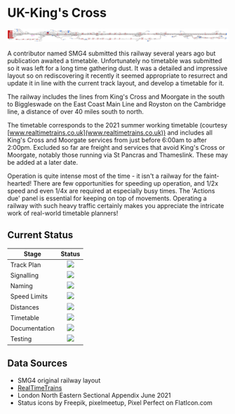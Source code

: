 # UK-King's Cross
![Kings Cross](../Images/KingsCross.jpg)

A contributor named SMG4 submitted this railway several years ago but publication awaited a timetable. Unfortunately no timetable was submitted so it was left for a long time gathering dust.  It was a detailed and impressive layout so on rediscovering it recently it seemed appropriate to resurrect and update it in line with the current track layout, and develop a timetable for it.

The railway includes the lines from King's Cross and Moorgate in the south to Biggleswade on the East Coast Main Line and Royston on the Cambridge line, a distance of over 40 miles south to north.

The timetable corresponds to the 2021 summer working timetable (courtesy [www.realtimetrains.co.uk](www.realtimetrains.co.uk)) and includes all King's Cross and Moorgate services from just before 6:00am to after 2:00pm. Excluded so far are freight and services that avoid King's Cross or Moorgate, notably those running via St Pancras and Thameslink. These may be added at a later date.

Operation is quite intense most of the time - it isn't a railway for the faint-hearted!  There are few opportunities for speeding up operation, and 1/2x speed and even 1/4x are required at especially busy times.  The 'Actions due' panel is essential for keeping on top of movements.  Operating a railway with such heavy traffic certainly makes you appreciate the intricate work of real-world timetable planners!



## Current Status

| Stage         | Status        |
| ------------- |:-------------:|
| Track Plan     | <img src="https://image.flaticon.com/icons/svg/1632/1632596.svg" height="24"> |
| Signalling      | <img src="https://image.flaticon.com/icons/svg/1632/1632596.svg" height="24"> |
| Naming | <img src="https://image.flaticon.com/icons/svg/1632/1632596.svg" height="24"> |
| Speed Limits | <img src="https://image.flaticon.com/icons/svg/1632/1632596.svg" height="24"> |
| Distances | <img src="https://image.flaticon.com/icons/svg/1632/1632596.svg" height="24"> |
| Timetable | <img src="https://image.flaticon.com/icons/svg/1632/1632596.svg" height="24"> |
| Documentation | <img src="https://image.flaticon.com/icons/svg/1632/1632596.svg" height="24"> |
| Testing | <img src="https://image.flaticon.com/icons/svg/390/390914.svg" height="24"> |


## Data Sources

- SMG4 original railway layout
- [RealTimeTrains](www.realtimetrains.co.uk)
- London North Eastern Sectional Appendix June 2021
- Status icons by Freepik, pixelmeetup, Pixel Perfect on FlatIcon.com

